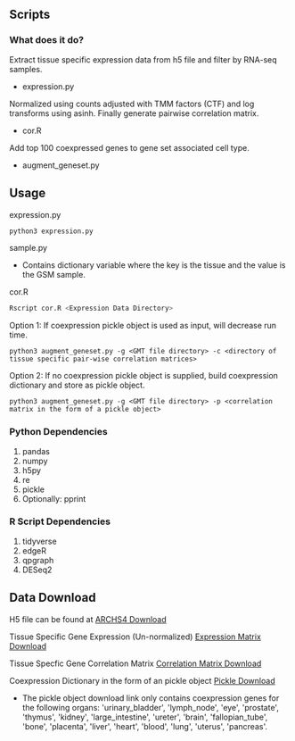## Scripts

### What does it do?
Extract tissue specific expression data from h5 file and filter by RNA-seq samples. 
- expression.py

Normalized using counts adjusted with TMM factors (CTF) and log transforms using asinh. Finally generate pairwise correlation matrix. 
- cor.R

Add top 100 coexpressed genes to gene set associated cell type.
- augment_geneset.py

## Usage
expression.py  
```bash
python3 expression.py
```
sample.py

- Contains dictionary variable where the key is the tissue and the value is the GSM sample.

cor.R
```bash
Rscript cor.R <Expression Data Directory>
```

Option 1: If coexpression pickle object is used as input, will decrease run time.
```
python3 augment_geneset.py -g <GMT file directory> -c <directory of tissue specific pair-wise correlation matrices> 
```

Option 2: If no coexpression pickle object is supplied, build coexpression dictionary and store as pickle object.
```
python3 augment_geneset.py -g <GMT file directory> -p <correlation matrix in the form of a pickle object>
```

### Python Dependencies

1. pandas 
2. numpy 
3. h5py 
4. re
5. pickle
6. Optionally: pprint

### R Script Dependencies

1. tidyverse
2. edgeR
3. qpgraph
4. DESeq2

## Data Download
H5 file can be found at [ARCHS4 Download](https://maayanlab.cloud/archs4/download.html)

Tissue Specific Gene Expression (Un-normalized) [Expression Matrix Download](https://www.dropbox.com/sh/9f2e55b5raj2sce/AACD_elmL0SWN3iIrHeYuEpua?dl=0)

Tissue Specfic Gene Correlation Matrix [Correlation Matrix Download](https://www.dropbox.com/sh/lyl9p6iztglnct2/AABr4GYjpB9R3EGpSrV6LjfSa?dl=0)

Coexpression Dictionary in the form of an pickle object [Pickle Download](https://www.dropbox.com/sh/wbctf3x8pfdfw8w/AAC3ckXGkWR6YfvLZhnMELIDa?dl=0)
- The pickle object download link only contains coexpression genes for the following organs: 'urinary_bladder', 'lymph_node', 'eye', 'prostate', 'thymus', 'kidney', 'large_intestine', 'ureter', 'brain', 'fallopian_tube', 'bone', 'placenta', 'liver', 'heart', 'blood', 'lung', 'uterus', 'pancreas'.
